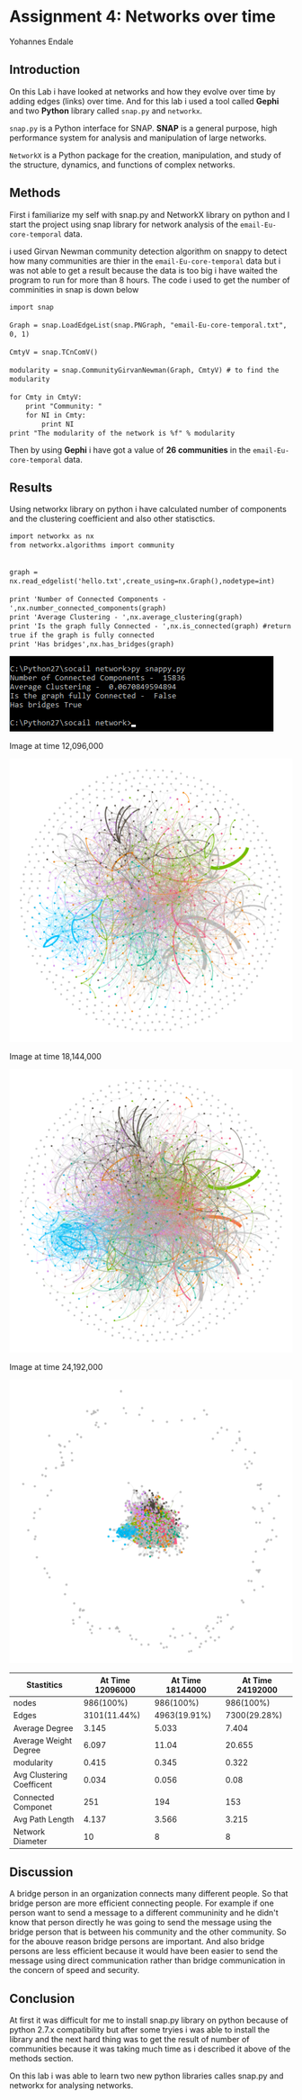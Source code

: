 # Assignment 4: Networks over time

Yohannes Endale

## Introduction

On this Lab i have looked at networks and how they evolve over time by adding edges (links) over time. And for this lab i used a tool called **Gephi** and two **Python** library called `snap.py` and `networkx`.


`snap.py` is a Python interface for SNAP. **SNAP** is a general purpose, high performance system for analysis and manipulation of large networks.


`NetworkX` is a Python package for the creation, manipulation, and study of the structure, dynamics, and functions of complex networks.

## Methods

First i familiarize my self with snap.py and NetworkX library on python and I start the project using snap library for network analysis of the `email-Eu-core-temporal` data.


i used Girvan Newman community detection algorithm on snappy to detect how many communities are thier in the `email-Eu-core-temporal` data but i was not able to get a result because the data is too big i have waited the program to run for more than 8 hours. The code i used to get the number of comminities in snap is down below



```
import snap

Graph = snap.LoadEdgeList(snap.PNGraph, "email-Eu-core-temporal.txt", 0, 1)

CmtyV = snap.TCnComV()

modularity = snap.CommunityGirvanNewman(Graph, CmtyV) # to find the modularity

for Cmty in CmtyV:
    print "Community: "
    for NI in Cmty:
        print NI
print "The modularity of the network is %f" % modularity

```

Then by using **Gephi** i have got a value of **26 communities** in the `email-Eu-core-temporal` data.




## Results

Using networkx library on python i have calculated number of components and the clustering coefficient and also other statisctics.

```
import networkx as nx
from networkx.algorithms import community


graph = nx.read_edgelist('hello.txt',create_using=nx.Graph(),nodetype=int)

print 'Number of Connected Components - ',nx.number_connected_components(graph)
print 'Average Clustering - ',nx.average_clustering(graph)
print 'Is the graph fully Connected - ',nx.is_connected(graph) #return true if the graph is fully connected
print 'Has bridges',nx.has_bridges(graph)

```

![Network](https://github.com/dragonstw/socialnets18/blob/develop-yohannes0842/assignments/images/result1.png)
<!-- ![Network](C:\myGit\project\socialnets18\assignments\images\result1.png) -->


Image at time 12,096,000
<!-- ![Network](C:\myGit\project\socialnets18\assignments\images\time1.png) -->
![Network](https://github.com/dragonstw/socialnets18/blob/develop-yohannes0842/assignments/images/time1.png)

Image at time 18,144,000
<!-- ![Network](C:\myGit\project\socialnets18\assignments\images\time2.png) -->
![Network](https://github.com/dragonstw/socialnets18/blob/develop-yohannes0842/assignments/images/time2.png)

Image at time 24,192,000
<!-- ![Network](C:\myGit\project\socialnets18\assignments\images\time3.png) -->
![Network](https://github.com/dragonstw/socialnets18/blob/develop-yohannes0842/assignments/images/time3.png)




 Stastitics 			  | At Time 12096000 | At Time 18144000 | At Time 24192000 
--------------------------| -----------------| -----------------| ----------------
nodes        			  | 986(100%) 	  	 | 986(100%)        | 986(100%)
Edges 		 			  | 3101(11.44%)	 | 4963(19.91%)     | 7300(29.28%)
Average Degree            | 3.145            | 5.033   		    | 7.404
Average Weight Degree     | 6.097            | 11.04       		| 20.655
modularity    			  | 0.415            | 0.345   		    | 0.322
Avg Clustering Coefficent | 0.034            | 0.056   		    | 0.08
Connected Componet 		  | 251              | 194     			| 153
Avg Path Length			  | 4.137            | 3.566   		    | 3.215
Network Diameter	   	  | 10 			 	 | 8       			| 8



## Discussion

A bridge person in an organization connects many different people. So that bridge person are more efficient connecting people. For example if one person want to send a message to a different communinity and he didn't know that person directly he was going to send the message using the bridge person that is between his community and the other community. So for the abouve reason bridge persons are important. 
And also bridge persons are less efficient because it would have been easier to send the message using direct communication rather than bridge communication in the concern of speed and security.


## Conclusion

At first it was difficult for me to install snap.py library on python because of python 2.7.x compatibility but after some tryies i was able to install the library and the next hard thing was to get the result of number of communities because it was taking much time as i described it above of the methods section.

On this lab i was able to learn two new python libraries calles snap.py and networkx for analysing networks.
